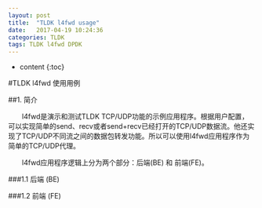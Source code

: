 ```yaml
---
layout: post
title:  "TLDK l4fwd usage"
date:   2017-04-19 10:24:36
categories: TLDK
tags: TLDK l4fwd DPDK
---
```


* content
{:toc}

#TLDK l4fwd 使用用例

##1. 简介

&emsp;&emsp;l4fwd是演示和测试TLDK TCP/UDP功能的示例应用程序。根据用户配置，可以实现简单的send、recv或者send+recv已经打开的TCP/UDP数据流。他还实现了TCP/UDP不同流之间的数据包转发功能。所以可以使用l4fwd应用程序作为简单的TCP/UDP代理。

&emsp;&emsp;l4fwd应用程序逻辑上分为两个部分：后端(BE) 和 前端(FE)。

###1.1 后端 (BE)

###1.2 前端 (FE)
